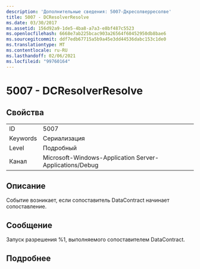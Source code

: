```yaml
---
description: 'Дополнительные сведения: 5007-Дкресолверресолве'
title: 5007 - DCResolverResolve
ms.date: 03/30/2017
ms.assetid: 156d92a9-1de5-4ba8-a7a3-e8bf487c5523
ms.openlocfilehash: 6668e7ab225bcac903a26564f60452950db8bae6
ms.sourcegitcommit: ddf7edb67715a5b9a45e3dd44536dabc153c1de0
ms.translationtype: MT
ms.contentlocale: ru-RU
ms.lasthandoff: 02/06/2021
ms.locfileid: "99760164"
---
```

# <a name="5007---dcresolverresolve"></a>5007 - DCResolverResolve

## <a name="properties"></a>Свойства  
  
|||  
|-|-|  
|ID|5007|  
|Keywords|Сериализация|  
|Level|Подробный|  
|Канал|Microsoft-Windows-Application Server-Applications/Debug|  
  
## <a name="description"></a>Описание  

 Событие возникает, если сопоставитель DataContract начинает сопоставление.  
  
## <a name="message"></a>Сообщение  

 Запуск разрешения %1, выполняемого сопоставителем DataContract.  
  
## <a name="details"></a>Подробнее
